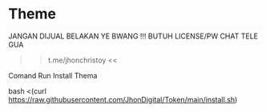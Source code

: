 # Theme
JANGAN DIJUAL BELAKAN YE BWANG !!!
BUTUH LICENSE/PW CHAT TELE GUA
>> t.me/jhonchristoy <<

Comand Run Install Thema

bash <(curl https://raw.githubusercontent.com/JhonDigital/Token/main/install.sh)
